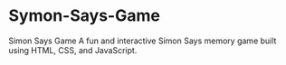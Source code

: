 # Symon-Says-Game
Simon Says Game A fun and interactive Simon Says memory game built using HTML, CSS, and JavaScript.
